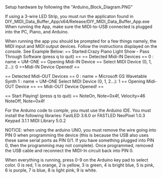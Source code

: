 Setup hardware by following the "Arduino_Block_Diagram.PNG"

If using a 3-wire LED Strip, you must run the applicaton found in DIY_MIDI_Data_Buffer_App/x64/Release/DIY_MIDI_Data_Buffer_App.exe
When running the App, make sure the MIDI-to-USB connected is plugged into the PC, Piano, and Arduino.

When running the app you should be prompted for a few things namely, the MIDI input and MIDI output devices.  Follow the instructions displayed on the console. See Example Below:
== Started:Crazy Piano Light Show - Pass Through Software (press q to quit) ==
== Detected Midi-IN Devices ==
0 : name = UM-ONE
== Opening Midi-IN Device ==
Select MIDI Device (0, 1, 2...): 0
==Midi-IN Device Opened! ==

== Detected Midi-OUT Devices ==
0 : name = Microsoft GS Wavetable Synth
1 : name = UM-ONE
Select MIDI Device (0, 1, 2...): 1
== Opening Midi-OUT Device ==
== Midi-OUT Device Opened! ==

== Start Playing! (press q to quit) ==
NoteOn,  Note=0x4f, Velocity=46
NoteOff, Note=0x4f

For the Arduino code to comple, you must use the Arduino IDE.
You must install the following libraries:
FastLED 3.6.0 or FASTLED NeoPixel 1.0.3
Keypad 3.1.1
MIDI Library 5.0.2

NOTICE: when using the arduino UNO, you must remove the wire going into PIN 0 when programming the device (this is because the USB also uses these same serial ports as PIN 0/1.  If you have something plugged into PIN 0, then the programming may not complete).  Once programmed, removed the USB cable and reconnect the MIDI-In circuit back into PIN 0.

When everything is running, press 0-9 on the Arduino key pad to select color.  0 is red, 1 is orange, 2 is yellow, 3 is green, 4 is bright blue, 5 is pink, 6 is purple, 7 is blue, 8 is light pink, 9 is white.
